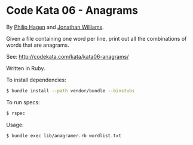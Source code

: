 Code Kata 06 - Anagrams
=======================

By [Philip Hagen] and [Jonathan Williams].

Given a file containing one word per line, print out all the combinations of words that are anagrams.

See: http://codekata.com/kata/kata06-anagrams/

Written in Ruby.

To install dependencies:

```sh
$ bundle install --path vendor/bundle --binstubs
```

To run specs:

```sh
$ rspec
```

Usage:

```sh
$ bundle exec lib/anagramer.rb wordlist.txt
```

[Philip Hagen]:https://github.com/philiph
[Jonathan Williams]:https://github.com/bigfive

